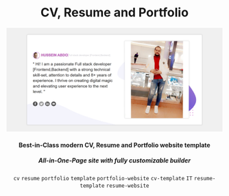 <h1 align="center">CV, Resume and Portfolio</h1>



<p align="center">
  <a href="#">
    <img src="./Folder.png" max-width="640px" max-height="360px" alt="Modern CV, Resume and Portfolio website template" />
  </a>
</p>

<!-- ![](assets/img/cv-demo-01.gif) -->

<h4 align="center">Best-in-Class modern CV, Resume and Portfolio website template</h4>
<h5 align="center"><strong>All-in-One-Page</strong> site with fully customizable builder</h5>

<p align="center">
  <code>cv</code>
  <code>resume</code>
  <code>portfolio</code>
  <code>template</code>
  <code>portfolio-website</code>
  <code>cv-template</code>
  <code>IT</code>
  <code>resume-template</code>
  <code>resume-website</code>
</p>

